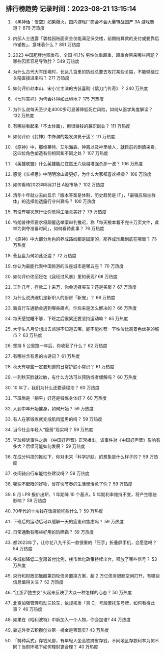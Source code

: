
## 排行榜趋势 记录时间：2023-08-21 13:15:14
  
  1. 《黑神话：悟空》如果爆火，国内游戏厂商会不会大量转战国产 3A 游戏赛道？ 879 万热度
    
  2. 内部人士透露「碧桂园账面资金仅能满足保交楼，前期结算款的支付或要靠后市销售」，意味着什么？ 851 万热度
    
  3. 2023 中国肥胖地图发布，全国 41.1% 男性体重超重，超重会带来哪些问题？哪些因素容易导致胖？ 549 万热度
    
  4. 为什么古代大军压境时，长达几百里的防线总要去攻打某些关隘，不能够绕过关隘直接进来吗？ 271 万热度
    
  5. 如何评价赵本山、宋小宝主演的古装喜剧《鹊刀门传奇》？ 240 万热度
    
  6. 《七时吉祥》为何会扑得如此境地？ 175 万热度
    
  7. 为什么说每天至少走4000步可显著降低死亡风险，如何从医学角度解读？ 132 万热度
    
  8. 有哪些看起来「不太体面」，但很赚钱的兼职副业？ 111 万热度
    
  9. 如何评价《封神》中饰演的姬发演员于适？ 111 万热度
    
  10. 《原神》中，那维莱特、艾尔海森、钟离以及神里绫人，就目前的剧情来看，这四位角色塑造有何相同和不同之处？ 107 万热度
    
  11. 《英雄联盟》什么英雄能扛住蛮王六级越塔强杀那一波？ 106 万热度
    
  12. 感觉《长相思》中明明涂山璟更好，为什么大家都喜欢相柳？ 106 万热度
    
  13. 如何看待2023年8月21日 A股市场？ 102 万热度
    
  14. 清华十年就业去向显示「版本答案是体制，历史趋势是 IT」，「最强应届生群体」的选择能透露行业兴衰吗？ 100 万热度
    
  15. 有没有哪次旅行让你觉得生活真美好？ 79 万热度
    
  16. 特朗普律师要求将颠覆选举案审判推迟，称「每天根本看不完十万页文件，此举为剥夺准备时间」，如何看待此事？ 76 万热度
    
  17. 《原神》中大部分角色的养成路线都是固定的，那养成乐趣到底在哪里？ 73 万热度
    
  18. 叠瓦盘为何如此泛滥？ 72 万热度
    
  19. 你认为最能代表中国旅游的五座城市是哪五座？ 70 万热度
    
  20. 如何评价佟丽娅在《我经过风暴》里的表现? 68 万热度
    
  21. 工作几年，存款二十来万，你会选择买车？还是买房？ 67 万热度
    
  22. 为什么说洗碗机是新职人的厨房「新宠」？ 66 万热度
    
  23. 骑自行车通勤会遇到哪些痛点，你后来是怎么解决的？ 66 万热度
    
  24. 每天感觉睡不够，下班之后很累还要坚持运动嘛？ 65 万热度
    
  25. 大学生八月份想出去旅游不知道去哪，能不能推荐一下性价比高景色优美的城市？ 63 万热度
    
  26. 坚持 5 公里跑一年后，你收获了什么？ 62 万热度
    
  27. 有哪些含有思的古诗词？ 61 万热度
    
  28. 秋天有哪些一定要知道的日常护肤小常识？ 61 万热度
    
  29. 一到秋天脸就过敏，有什么方法可以预防或者缓解吗？ 60 万热度
    
  30. 10 年了，我们为什么还要读程浩？ 60 万热度
    
  31. 下班后是「躺平」好还是锻炼身体好？ 60 万热度
    
  32. 人到中年开始健身，如何开始？ 59 万热度
    
  33. 有人在家锻炼就变成肌肉猛男的吗？ 59 万热度
    
  34. 当今社会年轻人“隐居”现实吗？ 59 万热度
    
  35. 李玟控诉事件之后 《中国好声音》正常播出，该事件对《中国好声音》影响有多大？后续可能如何发展？ 59 万热度
    
  36. 在成分科技的推动下，你对未来「科学护肤」的想象是什么样子的？ 59 万热度
    
  37. 夜间骑自行车能给些建议吗？ 59 万热度
    
  38. 哪些不起眼的好物，曾在快节奏的生活里治愈了你？ 59 万热度
    
  39. 8 月 LPR 报价出炉，1 年期降 10 个基点，5 年期利率维持不变，将产生哪些影响？ 59 万热度
    
  40. 70年代的十块钱在饭店能吃些什么？ 59 万热度
    
  41. 下班后的运动后可以缓解一天的疲惫和焦虑吗？ 59 万热度
    
  42. 日常通勤有哪些好用的防晒霜？ 59 万热度
    
  43. 都2023年了，让你花八九千买一款很重的「压手」折叠屏手机，会愿意吗？ 54 万热度
    
  44. 多城拟降低二套房首付比例，楼市优化政策持续出台，释放了哪些信号？ 53 万热度
    
  45. 央行和财政部酝酿第四轮债务置换方案，超 2 万亿债务限额空间打开，有哪些信息值得关注？ 52 万热度
    
  46. “江浙沪独生女”火起来反映了大众一种怎样的心态？ 50 万热度
    
  47. 北京加强管理电动三轮车，依规核发「京 C」号段摩托车号牌，如何看待此事？ 46 万热度
    
  48. 如果在《哈利波特》中新加入一个人物，你会加谁? 44 万热度
    
  49. 靠送外卖去积攒创业第一桶金是否现实? 43 万热度
    
  50. 「特种兵式」存钱风靡，有年轻人坐高铁跨省存钱，不同地区存款利率为何不同？当前环境下如何理财更合理？ 40 万热度
    